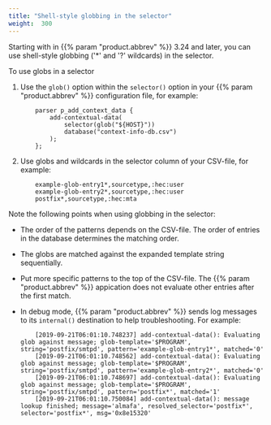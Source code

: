 ```yaml
---
title: "Shell-style globbing in the selector"
weight:  300
---
```

<!-- DISCLAIMER: This file is based on the syslog-ng Open Source Edition documentation https://github.com/balabit/syslog-ng-ose-guides/commit/2f4a52ee61d1ea9ad27cb4f3168b95408fddfdf2 and is used under the terms of The syslog-ng Open Source Edition Documentation License. The file has been modified by Axoflow. -->

Starting with in {{% param "product.abbrev" %}} 3.24 and later, you can use shell-style globbing ('\*' and '?' wildcards) in the selector.

To use globs in a selector

1.  Use the `glob()` option within the `selector()` option in your {{% param "product.abbrev" %}} configuration file, for example:
    
    ```shell
        parser p_add_context_data {
            add-contextual-data(
                selector(glob("${HOST}"))
                database("context-info-db.csv")
            );
        };
    ```

2.  Use globs and wildcards in the selector column of your CSV-file, for example:
    
    ```shell
        example-glob-entry1*,sourcetype,:hec:user
        example-glob-entry2*,sourcetype,:hec:user
        postfix*,sourcetype,:hec:mta
    
    ```

Note the following points when using globbing in the selector:

  - The order of the patterns depends on the CSV-file. The order of entries in the database determines the matching order.

  - The globs are matched against the expanded template string sequentially.

  - Put more specific patterns to the top of the CSV-file. The {{% param "product.abbrev" %}} appication does not evaluate other entries after the first match.

  - In debug mode, {{% param "product.abbrev" %}} sends log messages to its `internal()` destination to help troubleshooting. For example:
    
    ```shell
        [2019-09-21T06:01:10.748237] add-contextual-data(): Evaluating glob against message; glob-template='$PROGRAM', string='postfix/smtpd', pattern='example-glob-entry1*', matched='0'
        [2019-09-21T06:01:10.748562] add-contextual-data(): Evaluating glob against message; glob-template='$PROGRAM', string='postfix/smtpd', pattern='example-glob-entry2*', matched='0'
        [2019-09-21T06:01:10.748697] add-contextual-data(): Evaluating glob against message; glob-template='$PROGRAM', string='postfix/smtpd', pattern='postfix*', matched='1'
        [2019-09-21T06:01:10.750084] add-contextual-data(): message lookup finished; message='almafa', resolved_selector='postfix*', selector='postfix*', msg='0x8e15320'
    
    ```
